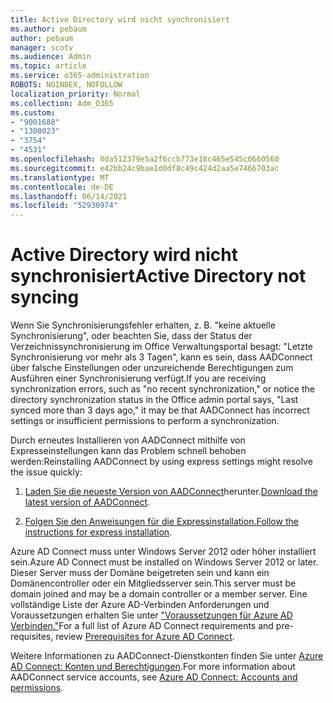 ```yaml
---
title: Active Directory wird nicht synchronisiert
ms.author: pebaum
author: pebaum
manager: scotv
ms.audience: Admin
ms.topic: article
ms.service: o365-administration
ROBOTS: NOINDEX, NOFOLLOW
localization_priority: Normal
ms.collection: Adm_O365
ms.custom:
- "9001688"
- "1300023"
- "3754"
- "4531"
ms.openlocfilehash: 0da512379e5a2f6ccb773e18c465e545c0660560
ms.sourcegitcommit: e42bb24c9bae1d0df8c49c424d2aa5e7466703ac
ms.translationtype: MT
ms.contentlocale: de-DE
ms.lasthandoff: 06/14/2021
ms.locfileid: "52930974"
---
```

# <a name="active-directory-not-syncing"></a><span data-ttu-id="1f60c-102">Active Directory wird nicht synchronisiert</span><span class="sxs-lookup"><span data-stu-id="1f60c-102">Active Directory not syncing</span></span>

<span data-ttu-id="1f60c-103">Wenn Sie Synchronisierungsfehler erhalten, z. B. "keine aktuelle Synchronisierung", oder beachten Sie, dass der Status der Verzeichnissynchronisierung im Office Verwaltungsportal besagt: "Letzte Synchronisierung vor mehr als 3 Tagen", kann es sein, dass AADConnect über falsche Einstellungen oder unzureichende Berechtigungen zum Ausführen einer Synchronisierung verfügt.</span><span class="sxs-lookup"><span data-stu-id="1f60c-103">If you are receiving synchronization errors, such as "no recent synchronization," or notice the directory synchronization status in the Office admin portal says, "Last synced more than 3 days ago," it may be that AADConnect has incorrect settings or insufficient permissions to perform a synchronization.</span></span>  

<span data-ttu-id="1f60c-104">Durch erneutes Installieren von AADConnect mithilfe von Expresseinstellungen kann das Problem schnell behoben werden:</span><span class="sxs-lookup"><span data-stu-id="1f60c-104">Reinstalling AADConnect by using express settings might resolve the issue quickly:</span></span>

1. <span data-ttu-id="1f60c-105">[Laden Sie die neueste Version von AADConnect](https://go.microsoft.com/fwlink/?LinkId=615771)herunter.</span><span class="sxs-lookup"><span data-stu-id="1f60c-105">[Download the latest version of AADConnect](https://go.microsoft.com/fwlink/?LinkId=615771).</span></span>

2. <span data-ttu-id="1f60c-106">[Folgen Sie den Anweisungen für die Expressinstallation.](/azure/active-directory/hybrid/how-to-connect-install-express)</span><span class="sxs-lookup"><span data-stu-id="1f60c-106">[Follow the instructions for express installation](/azure/active-directory/hybrid/how-to-connect-install-express).</span></span>

<span data-ttu-id="1f60c-107">Azure AD Connect muss unter Windows Server 2012 oder höher installiert sein.</span><span class="sxs-lookup"><span data-stu-id="1f60c-107">Azure AD Connect must be installed on Windows Server 2012 or later.</span></span> <span data-ttu-id="1f60c-108">Dieser Server muss der Domäne beigetreten sein und kann ein Domänencontroller oder ein Mitgliedsserver sein.</span><span class="sxs-lookup"><span data-stu-id="1f60c-108">This server must be domain joined and may be a domain controller or a member server.</span></span> <span data-ttu-id="1f60c-109">Eine vollständige Liste der Azure AD-Verbinden Anforderungen und Voraussetzungen erhalten Sie unter ["Voraussetzungen für Azure AD Verbinden."](/azure/active-directory/hybrid/how-to-connect-install-prerequisites)</span><span class="sxs-lookup"><span data-stu-id="1f60c-109">For a full list of Azure AD Connect requirements and pre-requisites, review [Prerequisites for Azure AD Connect](/azure/active-directory/hybrid/how-to-connect-install-prerequisites).</span></span>

<span data-ttu-id="1f60c-110">Weitere Informationen zu AADConnect-Dienstkonten finden Sie unter [Azure AD Connect: Konten und Berechtigungen](/azure/active-directory/hybrid/reference-connect-accounts-permissions).</span><span class="sxs-lookup"><span data-stu-id="1f60c-110">For more information about AADConnect service accounts, see [Azure AD Connect: Accounts and permissions](/azure/active-directory/hybrid/reference-connect-accounts-permissions).</span></span>
